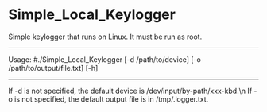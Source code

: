 # Simple_Local_Keylogger

Simple keylogger that runs on Linux.
It must be run as root.

__________________________________________________________________________
Usage: #./Simple_Local_Keylogger [-d /path/to/device] [-o /path/to/output/file.txt] [-h]
__________________________________________________________________________

If -d is not specified, the default device is /dev/input/by-path/xxx-kbd.\n
If -o is not specified, the default output file is in /tmp/.logger.txt.
